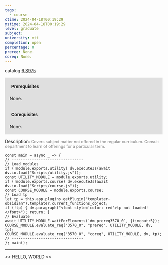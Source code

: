 ```yaml
---
tags:
  - course
ctime: 2024-04-18T00:19:29
mstime: 2024-04-18T00:19:29
level: graduate
subject: 
university: mit
completion: open
percentage: 0
prereq: None.
coreq: None.
---
```


catalog [6.S975](http://student.mit.edu/catalog/m6e.html#6.S975)

<span style="display: block; padding: 15px; background-color: rgb(100, 100, 100, 0.2);"><font id="m_prereq3570_0" style="display: block; font-family: Arial, sans-serif; font-weight: bold; padding: 5px">Prerequisites</font><br><span id="prereq3570_0">None.</span></span>
<span style="display: block; padding: 15px; background-color: rgb(100, 100, 100, 0.2);"><font id="m_coreq3570_0" style="display: block; font-family: Arial, sans-serif; font-weight: bold; padding: 5px">Corequisites</font><br><span id="coreq3570_0">None.</span></span>

<font style="">Description:</font>
<font style="color: grey; font-size: 0.8rem;">Covers subject matter not offered in the regular curriculum. Consult department to learn of offerings for a particular term.</font>

```dataviewjs
const main = async _ => {
// --------------------------------
// Load modules
if (!module.exports.utility) dv.executeJs(await dv.io.load("Scripts/utility.js"));
const UTILITY_MODULE = module.exports.utility;
if (!module.exports.course) dv.executeJs(await dv.io.load("Scripts/course.js"));
const COURSE_MODULE = module.exports.course;
// Load tp
let tp = this.app.plugins.getPlugin("templater-obsidian").templater.current_functions_object;
if (!tp) { dv.paragraph("<font style='color: red'>tp not loaded!</font>"); return; }
// Evaluate
await UTILITY_MODULE.waitForElements(`#m_prereq3570_0`, {timeout:5});
COURSE_MODULE.evaluate_req("3570_0", "prereq", UTILITY_MODULE, dv, tp);
COURSE_MODULE.evaluate_req("3570_0", "coreq", UTILITY_MODULE, dv, tp);
// --------------------------------
}; main();
```

---

<< HELLO, WORLD >>

